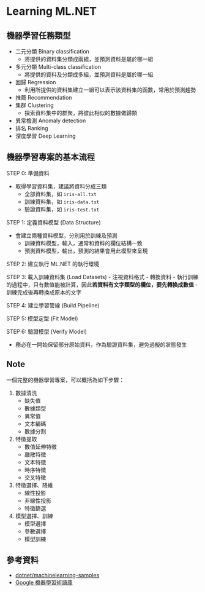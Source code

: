 ﻿# Learning ML.NET

## 機器學習任務類型

- 二元分類 Binary classification
  - 將提供的資料集分類成兩組，並預測資料是屬於哪一組
- 多元分類 Multi-class classification
  - 將提供的資料及分類成多組，並預測資料是屬於哪一組
- 回歸 Regression
  - 利用所提供的資料集建立一組可以表示該資料集的函數，常用於預測趨勢
- 推薦 Recommendation
- 集群 Clustering
  - 探索資料集中的群聚，將彼此相似的數據做歸類
- 異常檢測 Anomaly detection
- 排名 Ranking
- 深度學習 Deep Learning

## 機器學習專案的基本流程

STEP 0: 準備資料
  - 取得學習資料集，建議將資料分成三類
    - 全部資料集，如 `iris-all.txt`
    - 訓練資料集，如 `iris-data.txt`
    - 驗證資料集，如 `iris-test.txt`

STEP 1: 定義資料模型 (Data Structure)
  - 會建立兩種資料模型，分別用於訓練及預測
    - 訓練資料模型，輸入，通常和資料的欄位結構一致
    - 預測資料模型，輸出，預測的結果會用此模型來呈現

STEP 2: 建立執行 ML.NET 的執行環境 

STEP 3: 載入訓練資料集 (Load Datasets)
    - 注視資料格式
    - 轉換資料
      - 執行訓練的過程中，只有數值能被計算，因此**若資料有文字類型的欄位，要先轉換成數值**
      - 訓練完成後再轉換成原本的文字

STEP 4: 建立學習管線 (Build Pipeline)

STEP 5: 模型定型 (Fit Model)

STEP 6: 驗證模型 (Verify Model)
  - 務必在一開始保留部分原始資料，作為驗證資料集，避免過擬的狀態發生

## Note

一個完整的機器學習專案，可以概括為如下步驟：

1. 數據清洗
   - 缺失值
   - 數據類型
   - 異常值
   - 文本編碼
   - 數據分割
2. 特徵提取
   - 數值延伸特徵
   - 離散特徵
   - 文本特徵
   - 時序特徵
   - 交叉特徵
3. 特徵選擇、降維
   - 線性投影
   - 非線性投影
   - 特徵篩選
4. 模型選擇、訓練
   - 模型選擇
   - 參數選擇
   - 模型訓練

## 參考資料

- [dotnet/machinelearning-samples](https://github.com/dotnet/machinelearning-samples)
- [Google 機器學習術語庫](https://developers.google.cn/machine-learning/glossary/?hl=zh-CN)
